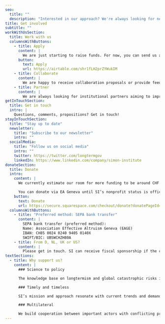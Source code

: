 ```yaml
---
seo:
  title: ""
  description: "Interested in our approach? We're always looking for new ideas, collaborations and support. We are also happy to share our insights and provide input. Get in touch and let's contribute to the future."
title: Get involved
subtitle: ""
workWithUsSection:
  title: Work with us
  columnsWithButtons:
    - title: Apply
      content: |
        We are just starting to raise funds. For now, you can send us a general application to signal interest.
      button:
        text: Apply
        url: https://airtable.com/shr1fLH2prZYWukIM
    - title: Collaborate
      content: |
        We are happy to receive collaboration proposals or provide feedback on projects related to our focus areas. For select audiences, we also give talks and workshops.
    - title: Partner
      content: |
        We are always looking for institutional partners aiming to improve the representation of future generations in public policy-making and reduce global catastrophic risks.
getInTouchSection:
  title: Get in touch
  intro: |
    Questions, comments, propositions? Get in touch!
stayInTouchSection:
  title: "Stay up to date"
  newsletter:
    title: "Subscribe to our newsletter"
    intro: ""
  socialMedia:
    title: "Follow us on social media"
    intro: ""
    twitter: https://twitter.com/longtermgov
    linkedIn: https://www.linkedin.com/company/simon-institute
donateSection:
  title: Donate
  intro:
    content: |
      We currently estimate our room for more funding to be around CHF 2'000'000. Any amount of donations directly enables us to do more. Check out our [2-year launch plan](/blog/post/launch-plan/) for more.

      You can donate via EA Geneva until SI’s nonprofit status is officially recognized. This also makes your contribution tax deductible in Switzerland.
    button:
      text: Donate
      url: https://secure.squarespace.com/checkout/donate?donatePageId=5c003973c2241b0a1e7b9388
  columnsWithButtons:
    - title: "Preferred method: SEPA bank transfer"
      content: |
        SEPA bank transfer (preferred method):  
        Name: Association Effective Altruism Geneva (EAGE)  
        IBAN: CH85 0024 0240 9405 0140X  
        SWIFT/BIC: UBSWCHZH80A
    - title: From D, NL, UK or US?
      content: |
        Please get in touch. SI can receive fiscal sponsorship if the collective annual donation volume from abroad is above € 10’000.
textSections:
  - title: Why support us?
    content: |
      ### Science to policy

      The knowledge base on longtermism and global catastrophic risks is expanding rapidly. SI empowers policy-makers to make sense of all the information and act in the face of uncertainty.

      ### Timely and timeless

      SI’s mission and approach resonate with current trends and demands in policy networks. Our discreet support and longterm focus make us a uniquely trustworthy ally for change.

      ### Multilateral

      We build cooperation between important actors with conflicting preferences by facilitating mutual understanding, information exchange, collective prioritization and policy learning.
---
```

